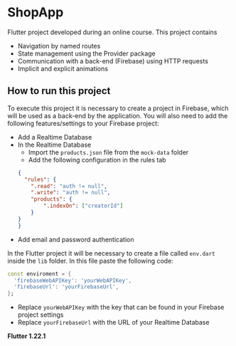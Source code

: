 # ShopApp

Flutter project developed during an online course.
This project contains
* Navigation by named routes
* State management using the Provider package
* Communication with a back-end (Firebase) using HTTP requests
* Implicit and explicit animations

## How to run this project
To execute this project it is necessary to create a project in Firebase, which will be used as a back-end by the application.
You will also need to add the following features/settings to your Firebase project:
* Add a Realtime Database
* In the Realtime Database
    * Import the `products.json` file from the `mock-data` folder
    * Add the following configuration in the rules tab
    ```JSON
    {
      "rules": {
        ".read": "auth != null",
        ".write": "auth != null",
        "products": {
            ".indexOn": ["creatorId"]
        }
    }
    }
    ```
* Add email and password authentication

In the Flutter project it will be necessary to create a file called `env.dart` inside the `lib` folder.
In this file paste the following code:
```dart
const enviroment = {
  'firebaseWebAPIKey': 'yourWebAPIKey',
  'firebaseUrl': 'yourFirebaseUrl',
};
```
* Replace `yourWebAPIKey` with the key that can be found in your Firebase project settings
* Replace `yourFirebaseUrl` with the URL of your Realtime Database

**Flutter 1.22.1**